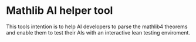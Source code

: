 # Mathlib AI helper tool

This tools intention is to help AI developers to parse the mathlib4 theorems and enable them to test their AIs with an interactive lean testing enviroment.
